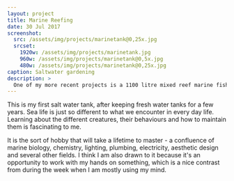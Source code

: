 ```yaml
---
layout: project
title: Marine Reefing
date: 30 Jul 2017
screenshot:
  src: /assets/img/projects/marinetank@0,25x.jpg
  srcset:
    1920w: /assets/img/projects/marinetank.jpg
    960w: /assets/img/projects/marinetank@0,5x.jpg
    480w: /assets/img/projects/marinetank@0,25x.jpg
caption: Saltwater gardening
description: >
  One of my more recent projects is a 1100 litre mixed reef marine fish tank.
---
```


This is my first salt water tank, after keeping fresh water tanks for a few years. Sea life is just so different to what we encounter in every day life. Learning about the different creatures, their behaviours and how to maintain them is fascinating to me. 

It is the sort of hobby that will take a lifetime to master - a confluence of marine biology, chemistry, lighting, plumbing, electricity, aesthetic design and several other fields. I think I am also drawn to it because it's an opportunity to work with my hands on something, which is a nice contrast from during the week when I am mostly using my mind.
